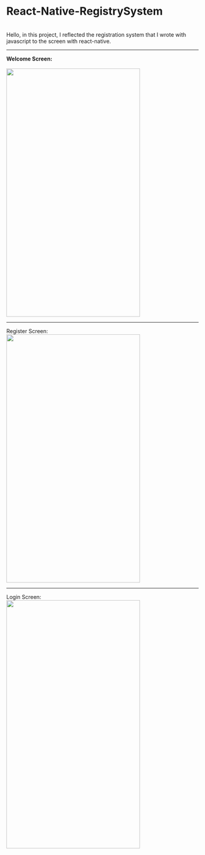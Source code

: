 # React-Native-RegistrySystem
<br>
Hello, in this project, I reflected the registration system that I wrote with javascript to the screen with react-native.
<hr>


<b>Welcome Screen:<br></b>
<br>
<img src="https://user-images.githubusercontent.com/99321522/216844646-5dc6148d-104b-4f60-9c9c-1a168bb9361b.png" width="350" height="650" />
<br>
<hr>
Register Screen:<br>
<img src="https://user-images.githubusercontent.com/99321522/216844657-740c766b-02c1-4197-99e2-77bb73b69c25.png" width="350" height="650" />
<br>
<hr>
Login Screen:<br>
<img src="https://user-images.githubusercontent.com/99321522/216844691-40c1e0ba-ab0c-49b4-9a40-88af519643fc.png" width="350" height="650" />
<br>

